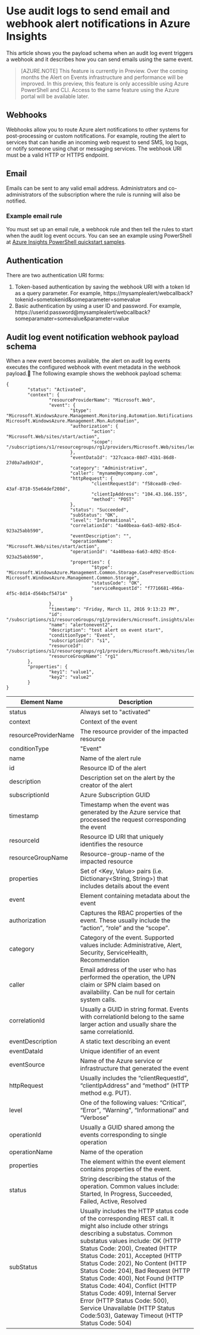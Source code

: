 <properties
	pageTitle="Azure Insights: Use audit logs to send email and webhook alert notifications in Azure Insights. | Microsoft Azure"
	description="See how to use service auditlog entries to call web URLs or send email notifications in Azure Insights. "
	authors="kamathashwin"
	manager=""
	editor=""
	services="monitoring-and-diagnostics"
	documentationCenter="monitoring-and-diagnostics"/>

<tags
	ms.service="monitoring-and-diagnostics"
	ms.workload="na"
	ms.tgt_pltfrm="na"
	ms.devlang="na"
	ms.topic="article"
	ms.date="03/30/2016"
	ms.author="ashwink"/>

# Use audit logs to send email and webhook alert notifications in Azure Insights

This article shows you the payload schema when an audit log event triggers a webhook and it describes how you can send emails using the same event.

>[AZURE.NOTE] This feature is currently in Preview. Over the coming months the Alert on Events infrastructure and performance will be improved. In this preview, this feature is only accessible using Azure PowerShell and CLI. Access to the same feature using the Azure portal will be available later.

## Webhooks
Webhooks allow you to route Azure alert notifications to other systems for post-processing or custom notifications. For example, routing the alert to services that can handle an incoming web request to send SMS, log bugs, or notify someone using chat or messaging services. The webhook URI must be a valid HTTP or HTTPS endpoint.

## Email
Emails can be sent to any valid email address. Administrators and co-administrators of the subscription where the rule is running will also be notified.

### Example email rule
You must set up an email rule, a webhook rule and then tell the rules to start when the audit log event occurs. You can see an example using PowerShell at [Azure Insights PowerShell quickstart samples](insights-powershell-samples.md#alert-on-audit-log-event).


## Authentication
There are two authentication URI forms:

1. Token-based authentication by saving the webhook URI with a token Id as a query parameter. For example, https://mysamplealert/webcallback?tokenid=sometokenid&someparameter=somevalue
2. Basic authentication by using a user ID and password. For example, https://userid:password@mysamplealert/webcallback?someparamater=somevalue&parameter=value

## Audit log event notification webhook payload schema
When a new event becomes available, the alert on audit log events executes the configured webhook with event metadata in the webhook payload. The following example shows the webhook payload schema:

```
{
        "status": "Activated",
        "context": {
                "resourceProviderName": "Microsoft.Web",
                "event": {
                        "$type": "Microsoft.WindowsAzure.Management.Monitoring.Automation.Notifications.GenericNotifications.Datacontracts.InstanceEventContext, Microsoft.WindowsAzure.Management.Mon.Automation",
                        "authorization": {
                                "action": "Microsoft.Web/sites/start/action",
                                "scope": "/subscriptions/s1/resourcegroups/rg1/providers/Microsoft.Web/sites/leoalerttest"
                        },
                        "eventDataId": "327caaca-08d7-41b1-86d8-27d0a7adb92d",
                        "category": "Administrative",
                        "caller": "myname@mycompany.com",
                        "httpRequest": {
                                "clientRequestId": "f58cead8-c9ed-43af-8710-55e64def208d",
                                "clientIpAddress": "104.43.166.155",
                                "method": "POST"
                        },
                        "status": "Succeeded",
                        "subStatus": "OK",
                        "level": "Informational",
                        "correlationId": "4a40beaa-6a63-4d92-85c4-923a25abb590",
                        "eventDescription": "",
                        "operationName": "Microsoft.Web/sites/start/action",
                        "operationId": "4a40beaa-6a63-4d92-85c4-923a25abb590",
                        "properties": {
                                "$type": "Microsoft.WindowsAzure.Management.Common.Storage.CasePreservedDictionary, Microsoft.WindowsAzure.Management.Common.Storage",
                                "statusCode": "OK",
                                "serviceRequestId": "f7716681-496a-4f5c-8d14-d564bcf54714"
                        }
                },
                "timestamp": "Friday, March 11, 2016 9:13:23 PM",
                "id": "/subscriptions/s1/resourceGroups/rg1/providers/microsoft.insights/alertrules/alertonevent2",
                "name": "alertonevent2",
                "description": "test alert on event start",
                "conditionType": "Event",
                "subscriptionId": "s1",
                "resourceId": "/subscriptions/s1/resourcegroups/rg1/providers/Microsoft.Web/sites/leoalerttest",
                "resourceGroupName": "rg1"
        },
        "properties": {
                "key1": "value1",
                "key2": "value2"
        }
}
```

|Element Name|	Description|
|---|---|
|status	|Always set to "activated"|
|context|Context of the event|
|resourceProviderName|The resource provider of the impacted resource|
|conditionType	|"Event"|
|name	|Name of the alert rule|
|id	|Resource ID of the alert|
|description|	Description set on the alert by the creator of the alert|
|subscriptionId	|Azure Subscription GUID|
|timestamp|	Timestamp when the event was generated by the Azure service that processed the request corresponding the event|
|resourceId	|Resource ID URI that uniquely identifies the resource|
|resourceGroupName|Resource-group-name of the impacted resource|
|properties	|Set of <Key, Value> pairs (i.e. Dictionary<String, String>) that includes details about the event|
|event|Element containing metadata about the event|
|authorization|Captures the RBAC properties of the event. These usually include the “action”, “role” and the “scope”.|
|category	| Category of the event. Supported values include: Administrative, Alert, Security, ServiceHealth, Recommendation|
|caller|Email address of the user who has performed the operation, the UPN claim or SPN claim based on availability. Can be null for certain system calls.|
|correlationId|	Usually a GUID in string format. Events with correlationId belong to the same larger action and usually share the same correlationId.|
|eventDescription	|A static text describing an event|
|eventDataId|Unique identifier of an event|
|eventSource	|Name of the Azure service or infrastructure that  generated the event|
|httpRequest|	Usually includes the “clientRequestId”, “clientIpAddress” and “method” (HTTP method e.g. PUT).|
|level|One of the following values: “Critical”, “Error”, “Warning”, “Informational” and “Verbose”|
|operationId|Usually a GUID shared among the events corresponding to single operation|
|operationName|Name of the operation|
|properties	|The element within the event element contains properties of the event.|
|status|String describing the status of the operation. Common values include: Started, In Progress, Succeeded, Failed, Active, Resolved|
|subStatus|	Usually includes the HTTP status code of the corresponding REST call. It might also include other strings describing a substatus. Common substatus values include: OK (HTTP Status Code: 200), Created (HTTP Status Code: 201), Accepted (HTTP Status Code: 202), No Content (HTTP Status Code: 204), Bad Request (HTTP Status Code: 400), Not Found (HTTP Status Code: 404), Conflict (HTTP Status Code: 409), Internal Server Error (HTTP Status Code: 500), Service Unavailable (HTTP Status Code:503), Gateway Timeout (HTTP Status Code: 504)|
